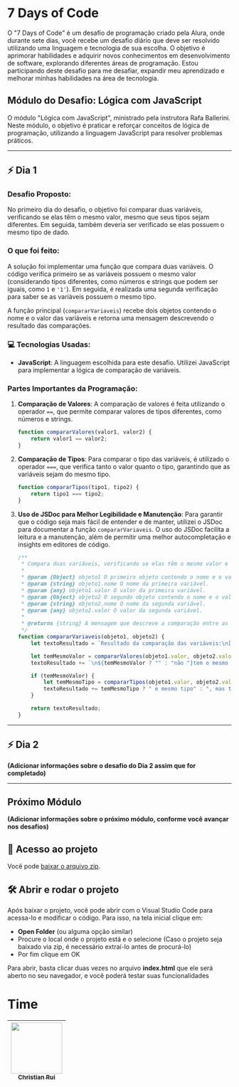 # 7 Days of Code

O "7 Days of Code" é um desafio de programação criado pela Alura, onde durante sete dias, você recebe um desafio diário que deve ser resolvido utilizando uma linguagem e tecnologia de sua escolha. O objetivo é aprimorar habilidades e adquirir novos conhecimentos em desenvolvimento de software, explorando diferentes áreas de programação. Estou participando deste desafio para me desafiar, expandir meu aprendizado e melhorar minhas habilidades na área de tecnologia.

## Módulo do Desafio: Lógica com JavaScript

O módulo "Lógica com JavaScript", ministrado pela instrutora Rafa Ballerini. Neste módulo, o objetivo é praticar e reforçar conceitos de lógica de programação, utilizando a linguagem JavaScript para resolver problemas práticos.

---

## ⚡ Dia 1

### Desafio Proposto:
No primeiro dia do desafio, o objetivo foi comparar duas variáveis, verificando se elas têm o mesmo valor, mesmo que seus tipos sejam diferentes. Em seguida, também deveria ser verificado se elas possuem o mesmo tipo de dado.

### O que foi feito:
A solução foi implementar uma função que compara duas variáveis. O código verifica primeiro se as variáveis possuem o mesmo valor (considerando tipos diferentes, como números e strings que podem ser iguais, como `1` e `'1'`). Em seguida, é realizada uma segunda verificação para saber se as variáveis possuem o mesmo tipo.

A função principal (`compararVariaveis`) recebe dois objetos contendo o nome e o valor das variáveis e retorna uma mensagem descrevendo o resultado das comparações.

### 💻 Tecnologias Usadas:
- **JavaScript**: A linguagem escolhida para este desafio. Utilizei JavaScript para implementar a lógica de comparação de variáveis.

### Partes Importantes da Programação:

1. **Comparação de Valores**:
   A comparação de valores é feita utilizando o operador `==`, que permite comparar valores de tipos diferentes, como números e strings.

   ```js
   function compararValores(valor1, valor2) {
       return valor1 == valor2;
   }
   ```

2. **Comparação de Tipos**:
   Para comparar o tipo das variáveis, é utilizado o operador `===`, que verifica tanto o valor quanto o tipo, garantindo que as variáveis sejam do mesmo tipo.

   ```js
   function compararTipos(tipo1, tipo2) {
       return tipo1 === tipo2;
   }
   ```

3. **Uso de JSDoc para Melhor Legibilidade e Manutenção**:
   Para garantir que o código seja mais fácil de entender e de manter, utilizei o JSDoc para documentar a função `compararVariaveis`. O uso do JSDoc facilita a leitura e a manutenção, além de permitir uma melhor autocompletação e insights em editores de código.

   ```js
   /**
    * Compara duas variáveis, verificando se elas têm o mesmo valor e se possuem o mesmo tipo.
    * 
    * @param {Object} objeto1 O primeiro objeto contendo o nome e o valor da variável.
    * @param {string} objeto1.nome O nome da primeira variável.
    * @param {any} objeto1.valor O valor da primeira variável.
    * @param {Object} objeto2 O segundo objeto contendo o nome e o valor da variável.
    * @param {string} objeto2.nome O nome da segunda variável.
    * @param {any} objeto2.valor O valor da segunda variável.
    * 
    * @returns {string} A mensagem que descreve a comparação entre as variáveis.
    */
   function compararVariaveis(objeto1, objeto2) {
       let textoResultado = `Resultado da comparação das variáveis:\n[ ${objeto1.nome} ] e [ ${objeto2.nome} ]\n`;

       let temMesmoValor = compararValores(objeto1.valor, objeto2.valor);
       textoResultado += `\n${temMesmoValor ? "" : "não "}tem o mesmo valor`;

       if (temMesmoValor) {
           let temMesmoTipo = compararTipos(objeto1.valor, objeto2.valor);
           textoResultado += temMesmoTipo ? " e mesmo tipo" : ", mas tipos diferentes";
       }

       return textoResultado;
   }
   ```

---

## ⚡ Dia 2

**(Adicionar informações sobre o desafio do Dia 2 assim que for completado)**

---

## Próximo Módulo

**(Adicionar informações sobre o próximo módulo, conforme você avançar nos desafios)**

## 📁 Acesso ao projeto

Você pode [baixar o arquivo zip]("coloque_o_link_aqui").

## 🛠️ Abrir e rodar o projeto

Após baixar o projeto, você pode abrir com o Visual Studio Code para acessa-lo e modificar o código. Para isso, na tela inicial clique em:

- **Open Folder** (ou alguma opção similar)
- Procure o local onde o projeto está e o selecione (Caso o projeto seja baixado via zip, é necessário extraí-lo antes de procurá-lo)
- Por fim clique em OK

Para  abrir, basta clicar duas vezes no arquivo **index.html** que ele será aberto no seu navegador, e você poderá testar suas funcionalidades

# Time

| [<img loading="lazy" src="https://avatars.githubusercontent.com/u/113655013?v=4" width=115><br><sub>Christian Rui</sub>](https://github.com/Christian-Rui)
| :---: |
